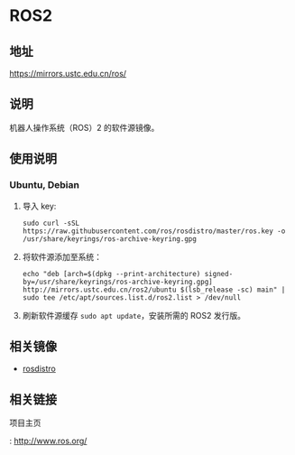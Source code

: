# ROS2

## 地址

<https://mirrors.ustc.edu.cn/ros/>

## 说明

机器人操作系统（ROS）2 的软件源镜像。

## 使用说明

### Ubuntu, Debian

1. 导入 key:

    ```shell
    sudo curl -sSL https://raw.githubusercontent.com/ros/rosdistro/master/ros.key -o /usr/share/keyrings/ros-archive-keyring.gpg
    ```

2. 将软件源添加至系统：

    ```shell
    echo "deb [arch=$(dpkg --print-architecture) signed-by=/usr/share/keyrings/ros-archive-keyring.gpg] http://mirrors.ustc.edu.cn/ros2/ubuntu $(lsb_release -sc) main" | sudo tee /etc/apt/sources.list.d/ros2.list > /dev/null
    ```

3. 刷新软件源缓存 `sudo apt update`，安装所需的 ROS2 发行版。

## 相关镜像

- [rosdistro](rosdistro.md)

## 相关链接

项目主页

:   <http://www.ros.org/>
